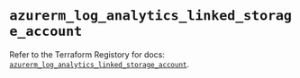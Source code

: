 # `azurerm_log_analytics_linked_storage_account`

Refer to the Terraform Registory for docs: [`azurerm_log_analytics_linked_storage_account`](https://www.terraform.io/docs/providers/azurerm/r/log_analytics_linked_storage_account).
